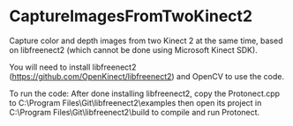 # CaptureImagesFromTwoKinect2
Capture color and depth images from two Kinect 2 at the same time, based on libfreenect2 (which cannot be done using Microsoft Kinect SDK).

You will need to install libfreenect2 (https://github.com/OpenKinect/libfreenect2) and OpenCV to use the code.

To run the code:
  After done installing libfreenect2, copy the Protonect.cpp to 
    C:\Program Files\Git\libfreenect2\examples
  then open its project in 
    C:\Program Files\Git\libfreenect2\build
  to compile and run Protonect.
